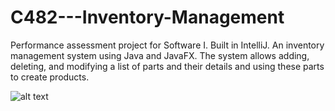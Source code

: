 # C482---Inventory-Management
Performance assessment project for Software I.  Built in IntelliJ.  An inventory management system using Java and JavaFX.  The system allows adding, deleting, and modifying a list of parts and their details and using these parts to create products.

![alt text](https://github.com/bcrew1375/C482-InventoryManagement/blob/master/InventoryManagement.png?raw=true)
